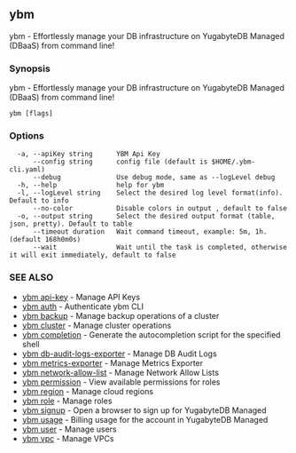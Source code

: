 ## ybm

ybm - Effortlessly manage your DB infrastructure on YugabyteDB Managed (DBaaS) from command line!

### Synopsis

ybm - Effortlessly manage your DB infrastructure on YugabyteDB Managed (DBaaS) from command line!

```
ybm [flags]
```

### Options

```
  -a, --apiKey string      YBM Api Key
      --config string      config file (default is $HOME/.ybm-cli.yaml)
      --debug              Use debug mode, same as --logLevel debug
  -h, --help               help for ybm
  -l, --logLevel string    Select the desired log level format(info). Default to info
      --no-color           Disable colors in output , default to false
  -o, --output string      Select the desired output format (table, json, pretty). Default to table
      --timeout duration   Wait command timeout, example: 5m, 1h. (default 168h0m0s)
      --wait               Wait until the task is completed, otherwise it will exit immediately, default to false
```

### SEE ALSO

* [ybm api-key](ybm_api-key.md)	 - Manage API Keys
* [ybm auth](ybm_auth.md)	 - Authenticate ybm CLI
* [ybm backup](ybm_backup.md)	 - Manage backup operations of a cluster
* [ybm cluster](ybm_cluster.md)	 - Manage cluster operations
* [ybm completion](ybm_completion.md)	 - Generate the autocompletion script for the specified shell
* [ybm db-audit-logs-exporter](ybm_db-audit-logs-exporter.md)	 - Manage DB Audit Logs
* [ybm metrics-exporter](ybm_metrics-exporter.md)	 - Manage Metrics Exporter
* [ybm network-allow-list](ybm_network-allow-list.md)	 - Manage Network Allow Lists
* [ybm permission](ybm_permission.md)	 - View available permissions for roles
* [ybm region](ybm_region.md)	 - Manage cloud regions
* [ybm role](ybm_role.md)	 - Manage roles
* [ybm signup](ybm_signup.md)	 - Open a browser to sign up for YugabyteDB Managed
* [ybm usage](ybm_usage.md)	 - Billing usage for the account in YugabyteDB Managed
* [ybm user](ybm_user.md)	 - Manage users
* [ybm vpc](ybm_vpc.md)	 - Manage VPCs

